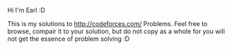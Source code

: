 Hi I'm Earl :D

This is my solutions to http://codeforces.com/ Problems. Feel free to browse, compair it to your solution, but do not copy as a whole for you will not get the essence of problem solving :D